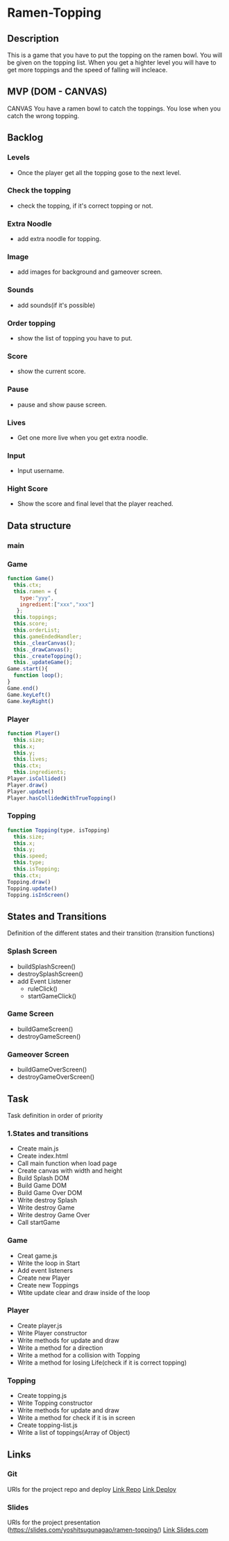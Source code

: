 # Ramen-Topping


## Description
This is a game that you have to put the topping on the ramen bowl. You will be given on the topping list. When you get a highter level you will have to get more toppings and the speed of falling will incleace.


## MVP (DOM - CANVAS)
CANVAS You have a ramen bowl to catch the toppings. You lose when you catch the wrong topping.


## Backlog
### Levels
- Once the player get all the topping gose to the next level.

### Check the topping
- check the topping, if it's correct topping or not.

### Extra Noodle
- add extra noodle for topping.

### Image
- add images for background and gameover screen.

### Sounds
- add sounds(if it's possible)

### Order topping
- show the list of topping you have to put.

### Score
- show the current score.

### Pause
- pause and show pause screen.

### Lives
- Get one more live when you get extra noodle.

### Input
- Input username.

### Hight Score
- Show the score and final level that the player reached.


## Data structure
### main


### Game
```javascript
function Game()
  this.ctx;
  this.ramen = {
    type:"yyy",
    ingredient:["xxx","xxx"]
   };
  this.toppings;
  this.score;
  this.orderList;
  this.gameEndedHandler;
  this._clearCanvas();
  this._drawCanvas();
  this._createTopping();
  this._updateGame();
Game.start(){
  function loop();
}
Game.end()
Game.keyLeft()
Game.keyRight()
```

### Player
```javascript
function Player()
  this.size;
  this.x;
  this.y;
  this.lives;
  this.ctx;
  this.ingredients; 
Player.isCollided()
Player.draw()
Player.update()
Player.hasCollidedWithTrueTopping()
```

### Topping
```javascript
function Topping(type, isTopping)
  this.size;
  this.x;
  this.y;
  this.speed;
  this.type;
  this.isTopping;
  this.ctx;
Topping.draw()
Topping.update()
Topping.isInScreen()
```

## States and Transitions
Definition of the different states and their transition (transition functions)

### Splash Screen
- buildSplashScreen()
- destroySplashScreen()
- add Event Listener
  - ruleClick()
  - startGameClick()

### Game Screen
- buildGameScreen()
- destroyGameScreen()

### Gameover Screen
- buildGameOverScreen()
- destroyGameOverScreen()

## Task
Task definition in order of priority

### 1.States and transitions
- Create main.js
- Create index.html
- Call main function when load page
- Create canvas with width and height
- Build Splash DOM
- Build Game DOM
- Build Game Over DOM
- Write destroy Splash
- Write destroy Game
- Write destroy Game Over
- Call startGame

### Game
- Creat game.js 
- Write the loop in Start
- Add event listeners
- Create new Player
- Create new Toppings
- Wtite update clear and draw inside of the loop 

### Player
- Create player.js
- Write Player constructor
- Write methods for update and draw
- Write a method for a direction
- Write a method for a collision with Topping
- Write a method for losing Life(check if it is correct topping)

### Topping
- Create topping.js 
- Write Topping constructor
- Write methods for update and draw
- Write a method for check if it is in screen
- Create topping-list.js
- Write a list of toppings(Array of Object)


## Links

### Git
URls for the project repo and deploy
[Link Repo](https://github.com/YoshitsuguNagao/Ramen-Topping)
[Link Deploy](https://yoshitsugunagao.github.io/Ramen-Topping/)


### Slides
URls for the project presentation (https://slides.com/yoshitsugunagao/ramen-topping/)
[Link Slides.com](http://slides.com)
